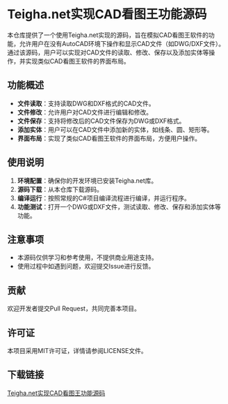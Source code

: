 # Teigha.net实现CAD看图王功能源码

本仓库提供了一个使用Teigha.net实现的源码，旨在模拟CAD看图王软件的功能，允许用户在没有AutoCAD环境下操作和显示CAD文件（如DWG/DXF文件）。通过该源码，用户可以实现对CAD文件的读取、修改、保存以及添加实体等操作，并实现类似CAD看图王软件的界面布局。

## 功能概述

- **文件读取**：支持读取DWG和DXF格式的CAD文件。
- **文件修改**：允许用户对CAD文件进行编辑和修改。
- **文件保存**：支持将修改后的CAD文件保存为DWG或DXF格式。
- **添加实体**：用户可以在CAD文件中添加新的实体，如线条、圆、矩形等。
- **界面布局**：实现了类似CAD看图王软件的界面布局，方便用户操作。

## 使用说明

1. **环境配置**：确保你的开发环境已安装Teigha.net库。
2. **源码下载**：从本仓库下载源码。
3. **编译运行**：按照常规的C#项目编译流程进行编译，并运行程序。
4. **功能测试**：打开一个DWG或DXF文件，测试读取、修改、保存和添加实体等功能。

## 注意事项

- 本源码仅供学习和参考使用，不提供商业用途支持。
- 使用过程中如遇到问题，欢迎提交Issue进行反馈。

## 贡献

欢迎开发者提交Pull Request，共同完善本项目。

## 许可证

本项目采用MIT许可证，详情请参阅LICENSE文件。

## 下载链接

[Teigha.net实现CAD看图王功能源码](https://pan.quark.cn/s/f99662717d33)